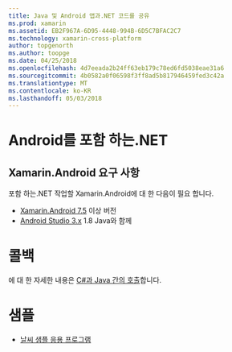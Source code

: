 ```yaml
---
title: Java 및 Android 앱과.NET 코드를 공유
ms.prod: xamarin
ms.assetid: EB2F967A-6D95-4448-994B-6D5C7BFAC2C7
ms.technology: xamarin-cross-platform
author: topgenorth
ms.author: toopge
ms.date: 04/25/2018
ms.openlocfilehash: 4d7eeada2b24ff63eb179c78ed6fd5038eae31a6
ms.sourcegitcommit: 4b0582a0f06598f3ff8ad5b817946459fed3c42a
ms.translationtype: MT
ms.contentlocale: ko-KR
ms.lasthandoff: 05/03/2018
---
```

# <a name="net-embedding-on-android"></a>Android를 포함 하는.NET

## <a name="xamarinandroid-requirements"></a>Xamarin.Android 요구 사항

포함 하는.NET 작업할 Xamarin.Android에 대 한 다음이 필요 합니다.

* [Xamarin.Android 7.5](https://www.visualstudio.com/xamarin/) 이상 버전
* [Android Studio 3.x](https://developer.android.com/studio/index.html) 1.8 Java와 함께

# <a name="callbacks"></a>콜백

에 대 한 자세한 내용은 [C#과 Java 간의 호출](callbacks.md)합니다.

# <a name="samples"></a>샘플

* [날씨 샘플 응용 프로그램](https://github.com/jamesmontemagno/embeddinator-weather)
